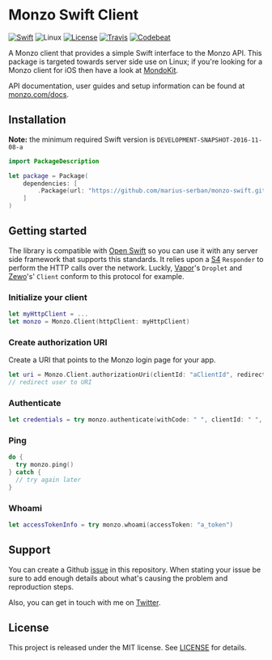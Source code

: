 # Monzo Swift Client

[![Swift][swift-badge]][swift-url]
![Linux][linux]
[![License][mit-badge]][mit-url]
[![Travis][travis-badge]][travis-url]
[![Codebeat][codebeat-badge]][codebeat-url]

A Monzo client that provides a simple Swift interface to the Monzo API. This package is targeted towards server side use on Linux; if you're looking for a Monzo client for iOS then have a look at [MondoKit](https://github.com/pollarm/MondoKit).

API documentation, user guides and setup information can be found at [monzo.com/docs](https://monzo.com/docs/).

## Installation

**Note:** the minimum required Swift version is `DEVELOPMENT-SNAPSHOT-2016-11-08-a`
```swift
import PackageDescription

let package = Package(
    dependencies: [
        .Package(url: "https://github.com/marius-serban/monzo-swift.git"),
    ]
)
```

## Getting started
The library is compatible with [Open Swift][open-swift] so you can use it with any server side framework that supports this standards. It relies upon a [S4][s4] `Responder` to perform the HTTP calls over the network. Luckly, [Vapor][vapor]'s `Droplet` and [Zewo][zewo]'s' `Client` conform to this protocol for example.

### Initialize your client

```swift
let myHttpClient = ...
let monzo = Monzo.Client(httpClient: myHttpClient)
```

### Create authorization URI

Create a URI that points to the Monzo login page for your app.

```swift
let uri = Monzo.Client.authorizationUri(clientId: "aClientId", redirectUri: "http://host.com/?param=[]#fragment", nonce: "abc123")
// redirect user to URI
```

### Authenticate

```swift
let credentials = try monzo.authenticate(withCode: " ", clientId: " ", clientSecret: " ")
```

### Ping

```swift
do {
  try monzo.ping()
} catch {
  // try again later
}
```

### Whoami

```swift
let accessTokenInfo = try monzo.whoami(accessToken: "a_token")
```


## Support

You can create a Github [issue](https://github.com/marius-serban/monzo-swift/issues/new) in this repository. When stating your issue be sure to add enough details about what's causing the problem and reproduction steps.


Also, you can get in touch with me on [Twitter][my-twitter].

## License

This project is released under the MIT license. See [LICENSE](LICENSE) for details.

[swift-badge]: https://img.shields.io/badge/Swift-3.0-orange.svg?style=flat
[swift-url]: https://swift.org
[mit-badge]: https://img.shields.io/badge/License-MIT-blue.svg?style=flat
[mit-url]: https://tldrlegal.com/license/mit-license
[travis-badge]: https://api.travis-ci.org/marius-serban/monzo-swift.svg?branch=master
[travis-url]: https://travis-ci.org/marius-serban/monzo-swift
[codebeat-badge]: https://codebeat.co/badges/b5c058fb-f26d-4a8d-82f9-82904b542c33
[codebeat-url]: https://codebeat.co/projects/github-com-marius-serban-monzo-swift
[linux]: https://img.shields.io/badge/Platform-linux-orange.svg
[open-swift]: https://github.com/open-swift
[s4]: https://github.com/open-swift/S4
[vapor]: http://vapor.codes/
[zewo]: http://www.zewo.io/
[my-twitter]: https://www.twitter.com/smarius
